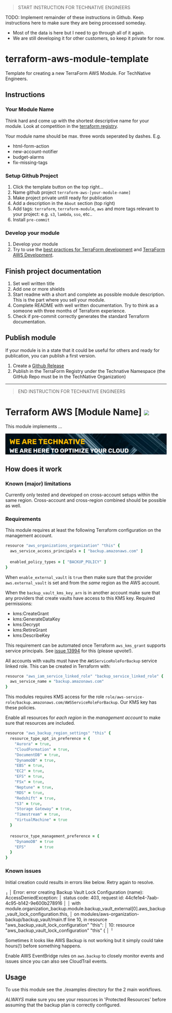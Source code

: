 > START INSTRUCTION FOR TECHNATIVE ENGINEERS

TODO: Implement remainder of these instructions in Github. Keep instructions here to make sure they are being processed someday.
- Most of the data is here but I need to go through all of it again.
- We are still developing it for other customers, so keep it private for now.

# terraform-aws-module-template

Template for creating a new TerraForm AWS Module. For TechNative Engineers.

## Instructions

### Your Module Name

Think hard and come up with the shortest descriptive name for your module.
Look at competition in the [terraform
registry](https://registry.terraform.io/).

Your module name should be max. three words seperated by dashes. E.g.

- html-form-action
- new-account-notifier
- budget-alarms
- fix-missing-tags

### Setup Github Project

1. Click the template button on the top right...
1. Name github project `terraform-aws-[your-module-name]`
1. Make project private untill ready for publication
1. Add a description in the `About` section (top right)
1. Add tags: `terraform`, `terraform-module`, `aws` and more tags relevant to your project: e.g. `s3`, `lambda`, `sso`, etc..
1. Install `pre-commit`

### Develop your module

1. Develop your module
1. Try to use the [best practices for TerraForm
   development](https://www.terraform-best-practices.com/) and [TerraForm AWS
   Development](https://github.com/ozbillwang/terraform-best-practices).

## Finish project documentation

1. Set well written title
2. Add one or more shields
3. Start readme with a short and complete as possible module description. This
   is the part where you sell your module.
4. Complete README with well written documentation. Try to think as a someone
   with three months of Terraform experience.
5. Check if pre-commit correctly generates the standard Terraform documentation.

## Publish module

If your module is in a state that it could be useful for others and ready for
publication, you can publish a first version.

1. Create a [Github
   Release](https://docs.github.com/en/repositories/releasing-projects-on-github/about-releases)
2. Publish in the TerraForm Registry under the Technative Namespace (the GitHub
   Repo must be in the TechNative Organization)

---

> END INSTRUCTION FOR TECHNATIVE ENGINEERS


# Terraform AWS [Module Name] ![](https://img.shields.io/github/workflow/status/TechNative-B-V/terraform-aws-module-name/Lint?style=plastic)

<!-- SHIELDS -->

This module implements ...

[![](we-are-technative.png)](https://www.technative.nl)

## How does it work

### Known (major) limitations

Currently only tested and developed on cross-account setups within the same region. Cross-account and cross-region combined should be possible as well.

### Requirements

This module requires at least the following Terraform configuration on the management account.

```ruby
resource "aws_organizations_organization" "this" {
  aws_service_access_principals = [ "backup.amazonaws.com" ]

  enabled_policy_types = [ "BACKUP_POLICY" ]
}
```

When `enable_external_vault` is `true` then make sure that the provider `aws.external_vault` is set and from the *same* region as the AWS account.

When the `backup_vault_kms_key_arn` is in another account make sure that any providers that create vaults have access to this KMS key. Required permissions:
- kms:CreateGrant
- kms:GenerateDataKey
- kms:Decrypt
- kms:RetireGrant
- kms:DescribeKey

This requirement can be automated once Terraform `aws_kms_grant` supports service principals. See [issue 13994](https://github.com/hashicorp/terraform-provider-aws/issues/13994) for this (please upvote!).

All accounts with vaults must have the `AWSServiceRoleForBackup` service linked role. This can be created in Terraform with:

```ruby
resource "aws_iam_service_linked_role" "backup_service_linked_role" {
  aws_service_name = "backup.amazonaws.com"
}
```

This modules requires KMS access for the role `role/aws-service-role/backup.amazonaws.com/AWSServiceRoleForBackup`. Our KMS key has these policies.

Enable all resources for *each region* in the *management account* to make sure that resources are included.

```ruby
resource "aws_backup_region_settings" "this" {
  resource_type_opt_in_preference = {
    "Aurora" = true,
    "CloudFormation" = true,
    "DocumentDB" = true,
    "DynamoDB" = true,
    "EBS" = true,
    "EC2" = true,
    "EFS" = true,
    "FSx" = true,
    "Neptune" = true,
    "RDS" = true,
    "Redshift" = true,
    "S3" = true,
    "Storage Gateway" = true,
    "Timestream" = true,
    "VirtualMachine" = true
  }

  resource_type_management_preference = {
    "DynamoDB" = true
    "EFS"      = true
  }
}
```

### Known issues

Initial creation could results in errors like below. Retry again to resolve.

╷
│ Error: error creating Backup Vault Lock Configuration (name): AccessDeniedException: 
│       status code: 403, request id: 44cfe1e4-7aab-4c95-b142-9e600b278916
│ 
│   with module.organization_backup.module.backup_vault_external[0].aws_backup_vault_lock_configuration.this,
│   on modules/aws-organization-backup/backup_vault/main.tf line 10, in resource "aws_backup_vault_lock_configuration" "this":
│   10: resource "aws_backup_vault_lock_configuration" "this" {
│ 
╵

Sometimes it looks like AWS Backup is not working but it simply could take hours(!) before something happens.

Enable AWS EventBridge rules on `aws.backup` to closely monitor events and issues since you can also see CloudTrail events.

## Usage

To use this module see the ./examples directory for the 2 main workflows.

*ALWAYS* make sure you see your resources in 'Protected Resources' before assuming that the backup plan is correctly configured.

<!-- BEGIN_TF_DOCS -->
<!-- END_TF_DOCS -->
